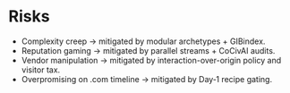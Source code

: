 # Risks

- Complexity creep → mitigated by modular archetypes + GIBindex.
- Reputation gaming → mitigated by parallel streams + CoCivAI audits.
- Vendor manipulation → mitigated by interaction-over-origin policy and visitor tax.
- Overpromising on .com timeline → mitigated by Day‑1 recipe gating.
